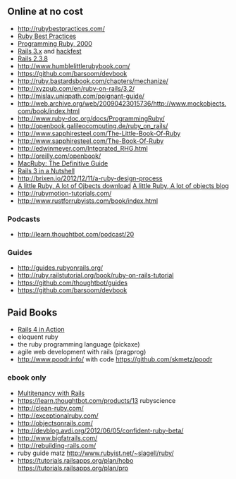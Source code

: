 ## Online at no cost
* http://rubybestpractices.com/
* [Ruby Best Practices](http://sandal.github.com/rbp-book/pdfs/rbp_1-0.pdf)
* [Programming Ruby, 2000](http://www.ruby-doc.org/docs/ProgrammingRuby/)
* [Rails 3.x](http://guides.rubyonrails.org/) and [hackfest](http://hackfest.rubyonrails.org/)
* [Rails 2.3.8](http://guides.rubyonrails.org/v2.3.8/)
* http://www.humblelittlerubybook.com/
* https://github.com/barsoom/devbook
* http://ruby.bastardsbook.com/chapters/mechanize/
* http://xyzpub.com/en/ruby-on-rails/3.2/
* http://mislav.uniqpath.com/poignant-guide/
* http://web.archive.org/web/20090423015736/http://www.mockobjects.com/book/index.html
* http://www.ruby-doc.org/docs/ProgrammingRuby/
* http://openbook.galileocomputing.de/ruby_on_rails/
* http://www.sapphiresteel.com/The-Little-Book-Of-Ruby
* http://www.sapphiresteel.com/The-Book-Of-Ruby
* http://edwinmeyer.com/Integrated_RHG.html
* http://oreilly.com/openbook/
* [MacRuby: The Definitive Guide](http://ofps.oreilly.com/titles/9781449380373/)
* [Rails 3 in a Nutshell](http://rails-nutshell.labs.oreilly.com/)
* http://brixen.io/2012/12/11/a-ruby-design-process 
* [A little Ruby, A lot of Ojbects download](http://archive.org/details/a_little_ruby_a_lot_of_objects) [A little Ruby, A lot of objects blog](http://web.archive.org/web/20100805011345/http://www.visibleworkings.com/little-ruby/)
* http://rubymotion-tutorials.com/
* http://www.rustforrubyists.com/book/index.html

### Podcasts
* http://learn.thoughtbot.com/podcast/20
 
### Guides
* http://guides.rubyonrails.org/
* http://ruby.railstutorial.org/book/ruby-on-rails-tutorial
* https://github.com/thoughtbot/guides
* https://github.com/barsoom/devbook

## Paid Books
* [Rails 4 in Action](http://manning.com/bigg2)
* eloquent ruby
* the ruby programming language (pickaxe)
* agile web development with rails (pragprog)
* http://www.poodr.info/ with code https://github.com/skmetz/poodr

### ebook only
* [Multitenancy with Rails](https://leanpub.com/multi-tenancy-rails)
* https://learn.thoughtbot.com/products/13 rubyscience
* http://clean-ruby.com/
* http://exceptionalruby.com/
* http://objectsonrails.com/
* http://devblog.avdi.org/2012/06/05/confident-ruby-beta/
* http://www.bigfatrails.com/
* http://rebuilding-rails.com/
* ruby guide matz  http://www.rubyist.net/~slagell/ruby/
* https://tutorials.railsapps.org/plan/hobo https://tutorials.railsapps.org/plan/pro
